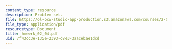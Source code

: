 ```yaml
---
content_type: resource
description: Problem set.
file: https://ol-ocw-studio-app-production.s3.amazonaws.com/courses/2-008-design-and-manufacturing-ii-spring-2004/7f43cc3e135e2393c8e33aacebae1dcd_hmewrk_02_04.pdf
file_type: application/pdf
resourcetype: Document
title: hmewrk_02_04.pdf
uid: 7f43cc3e-135e-2393-c8e3-3aacebae1dcd
---
```

